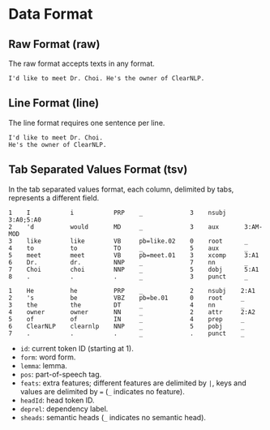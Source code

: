 # Data Format

## Raw Format (raw)

The raw format accepts texts in any format.

	I'd like to meet Dr. Choi. He's the owner of ClearNLP.
	
## Line Format (line)

The line format requires one sentence per line.

	I'd like to meet Dr. Choi.
	He's the owner of ClearNLP.
	
## Tab Separated Values Format (tsv)

In the tab separated values format, each column, delimited by tabs, represents a different field.

	1    I           i           PRP    _             3    nsubj     3:A0;5:A0
	2    'd          would       MD     _             3    aux       3:AM-MOD
	3    like        like        VB     pb=like.02    0    root      _
	4    to          to          TO     _             5    aux       _
	5    meet        meet        VB     pb=meet.01    3    xcomp     3:A1
	6    Dr.         dr.         NNP    _             7    nn        _
	7    Choi        choi        NNP    _             5    dobj      5:A1
	8    .           .           .      _             3    punct     _
	 
	1    He          he          PRP    _             2    nsubj    2:A1
	2    's          be          VBZ    pb=be.01      0    root     _
	3    the         the         DT     _             4    nn       _
	4    owner       owner       NN     _             2    attr     2:A2
	5    of          of          IN     _             4    prep     _
	6    ClearNLP    clearnlp    NNP    _             5    pobj     _
	7    .           .           .      _             .    punct    _

* `id`: current token ID (starting at 1).
* `form`: word form.
* `lemma`: lemma.
* `pos`: part-of-speech tag.
* `feats`: extra features; different features are delimited by `|`, keys and values are delimited by `=` (`_` indicates no feature).
* `headId`: head token ID.
* `deprel`: dependency label.
* `sheads`: semantic heads (`_` indicates no semantic head).
